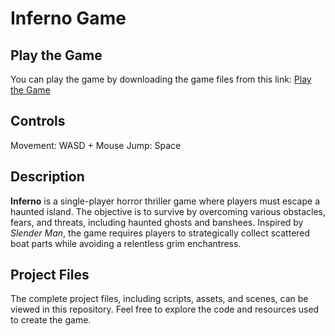 # Inferno Game

## Play the Game

You can play the game by downloading the game files from this link: [Play the Game](https://drive.google.com/drive/folders/1LnhyfPQIgU7c4eiUrVRJb7e9_fPJ0M-u?usp=drive_link)

## Controls

Movement: WASD + Mouse
Jump: Space

## Description

**Inferno** is a single-player horror thriller game where players must escape a haunted island. The objective is to survive by overcoming various obstacles, fears, and threats, including haunted ghosts and banshees. Inspired by *Slender Man*, the game requires players to strategically collect scattered boat parts while avoiding a relentless grim enchantress.


## Project Files

The complete project files, including scripts, assets, and scenes, can be viewed in this repository. Feel free to explore the code and resources used to create the game.

